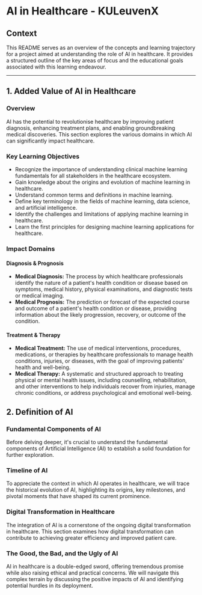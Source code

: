# AI in Healthcare - KULeuvenX

## Context
This README serves as an overview of the concepts and learning trajectory for a project aimed at understanding the role of AI in healthcare. It provides a structured outline of the key areas of focus and the educational goals associated with this learning endeavour.

---


## 1. Added Value of AI in Healthcare

### Overview
AI has the potential to revolutionise healthcare by improving patient diagnosis, enhancing treatment plans, and enabling groundbreaking medical discoveries. This section explores the various domains in which AI can significantly impact healthcare.

### Key Learning Objectives
- Recognize the importance of understanding clinical machine learning fundamentals for all stakeholders in the healthcare ecosystem.
- Gain knowledge about the origins and evolution of machine learning in healthcare.
- Understand common terms and definitions in machine learning.
- Define key terminology in the fields of machine learning, data science, and artificial intelligence.
- Identify the challenges and limitations of applying machine learning in healthcare.
- Learn the first principles for designing machine learning applications for healthcare.

### Impact Domains

#### Diagnosis & Prognosis
- **Medical Diagnosis:** The process by which healthcare professionals identify the nature of a patient's health condition or disease based on symptoms, medical history, physical examinations, and diagnostic tests or medical imaging.
- **Medical Prognosis:** The prediction or forecast of the expected course and outcome of a patient's health condition or disease, providing information about the likely progression, recovery, or outcome of the condition.

#### Treatment & Therapy
- **Medical Treatment:** The use of medical interventions, procedures, medications, or therapies by healthcare professionals to manage health conditions, injuries, or diseases, with the goal of improving patients' health and well-being.
- **Medical Therapy:** A systematic and structured approach to treating physical or mental health issues, including counselling, rehabilitation, and other interventions to help individuals recover from injuries, manage chronic conditions, or address psychological and emotional well-being.



## 2. Definition of AI

### Fundamental Components of AI
Before delving deeper, it's crucial to understand the fundamental components of Artificial Intelligence (AI) to establish a solid foundation for further exploration.

### Timeline of AI
To appreciate the context in which AI operates in healthcare, we will trace the historical evolution of AI, highlighting its origins, key milestones, and pivotal moments that have shaped its current prominence.

### Digital Transformation in Healthcare
The integration of AI is a cornerstone of the ongoing digital transformation in healthcare. This section examines how digital transformation can contribute to achieving greater efficiency and improved patient care.

### The Good, the Bad, and the Ugly of AI
AI in healthcare is a double-edged sword, offering tremendous promise while also raising ethical and practical concerns. We will navigate this complex terrain by discussing the positive impacts of AI and identifying potential hurdles in its deployment.
